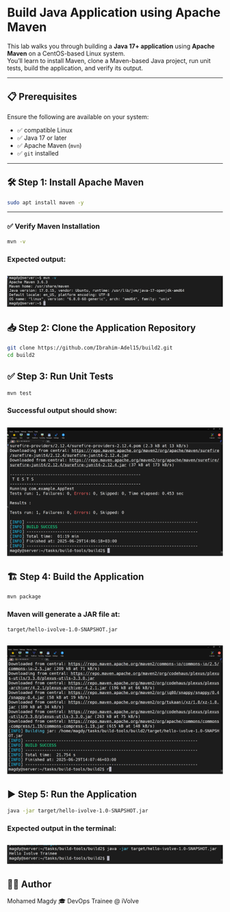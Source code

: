 # Build Java Application using Apache Maven

This lab walks you through building a **Java 17+ application** using **Apache Maven** on a CentOS-based Linux system.  
You’ll learn to install Maven, clone a Maven-based Java project, run unit tests, build the application, and verify its output.

---

## 📋 Prerequisites

Ensure the following are available on your system:

- ✅ compatible Linux
- ✅ Java 17 or later
- ✅ Apache Maven (`mvn`)
- ✅ `git` installed

---

## 🛠️ Step 1: Install Apache Maven

```bash
sudo apt install maven -y
```
---
### ✅ Verify Maven Installation

```bash
mvn -v
```

### Expected output:

![image](https://github.com/Mohamedmagdy220/iVolve-OTJ-/blob/main/build-tools/Build%20Java%20App%20using%20maven%20/images/maven%20version.png)
---

## 📥 Step 2: Clone the Application Repository

```bash
git clone https://github.com/Ibrahim-Adel15/build2.git
cd build2
```

## ✅ Step 3: Run Unit Tests

```bash
mvn test
```

### Successful output should show:

![image](https://github.com/Mohamedmagdy220/iVolve-OTJ-/blob/main/build-tools/Build%20Java%20App%20using%20maven%20/images/maven%20test.png)
---

## 🏗️ Step 4: Build the Application

```bash
mvn package
```

### Maven will generate a JAR file at:

```bash
target/hello-ivolve-1.0-SNAPSHOT.jar
```
![image](https://github.com/Mohamedmagdy220/iVolve-OTJ-/blob/main/build-tools/Build%20Java%20App%20using%20maven%20/images/maven%20build.png)
---

## ▶️ Step 5: Run the Application

```bash
java -jar target/hello-ivolve-1.0-SNAPSHOT.jar
```

### Expected output in the terminal:

![image](https://github.com/Mohamedmagdy220/iVolve-OTJ-/blob/main/build-tools/Build%20Java%20App%20using%20maven%20/images/maven%20run.png)
---

## 👨‍💻 Author
Mohamed Magdy
🎓 DevOps Trainee @ iVolve

